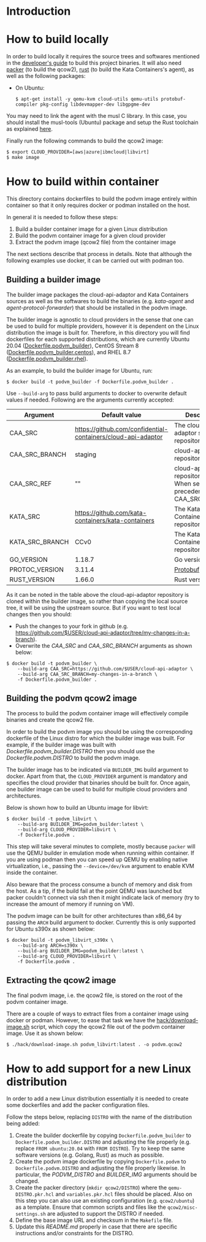# Introduction

# How to build locally

In order to build locally it requires the source trees and softwares mentioned in the [developer's guide](../docs/DEVELOPMENT.md) to build this project binaries. It will also need [packer](https://www.packer.io/) (to build the qcow2), [rust](https://www.rust-lang.org/tools/install) (to build the Kata Containers's agent), as well as the following packages:

* On Ubuntu:

  ```$ apt-get install -y qemu-kvm cloud-utils qemu-utils protobuf-compiler pkg-config libdevmapper-dev libgpgme-dev```

You may need to link the agent with the musl C library. In this case, you should install the musl-tools (Ubuntu) package and setup the Rust toolchain as explained [here](https://github.com/kata-containers/kata-containers/blob/CCv0/src/agent/README.md#build-with-musl).

Finally run the following commands to build the qcow2 image:

```
$ export CLOUD_PROVIDER=[aws|azure|ibmcloud|libvirt]
$ make image
```

# How to build within container

This directory contains dockerfiles to build the podvm image entirely within container so that it only requires docker or podman installed on the host.

In general it is needed to follow these steps:

1. Build a builder container image for a given Linux distribution
1. Build the podvm container image for a given cloud provider
1. Extract the podvm image (qcow2 file) from the container image

The next sections describe that process in details. Note that although the following examples use docker, it can be carried out with podman too.

## Building a builder image

The builder image packages the cloud-api-adaptor and Kata Containers sources as well as the softwares to build
the binaries (e.g. *kata-agent* and *agent-protocol-forwarder*) that should be installed in the podvm image.

The builder image is agnostic to cloud providers in the sense that one can be used to build for multiple providers, however it is
dependent on the Linux distribution the image is built for. Therefore, in this directory you will find dockerfiles for each supported distributions, which are currently Ubuntu 20.04 ([Dockerfile.podvm_builder](./Dockerfile.podvm_builder)), CentOS Stream 8 ([Dockerfile.podvm_builder.centos](./Dockerfile.podvm_builder.centos)), and RHEL 8.7 ([Dockerfile.podvm_builder.rhel](./Dockerfile.podvm_builder.rhel)).

As an example, to build the builder image for Ubuntu, run:

```
$ docker build -t podvm_builder -f Dockerfile.podvm_builder .
```

Use `--build-arg` to pass build arguments to docker to overwrite default values if needed. Following are the arguments
currently accepted:

|Argument|Default value|Description|
|--------|-------------|-----------|
|CAA\_SRC |https://github.com/confidential-containers/cloud-api-adaptor | The cloud-api-adaptor source repository |
|CAA\_SRC\_BRANCH|staging| cloud-api-adaptor repository branch |
|CAA\_SRC\_REF|""| cloud-api-adaptor repository refspec. When set it takes precedence over CAA\_SRC\_BRANCH|
|KATA\_SRC | https://github.com/kata-containers/kata-containers | The Kata Containers source repository |
|KATA\_SRC\_BRANCH | CCv0 | The Kata Containers repository branch |
|GO\_VERSION | 1.18.7 | Go version |
|PROTOC\_VERSION | 3.11.4 | [Protobuf](https://github.com/protocolbuffers/protobuf) version |
|RUST\_VERSION | 1.66.0 | Rust version |

As it can be noted in the table above the cloud-api-adaptor repository is cloned within the builder image, so rather than
copying the local source tree, it will be using the upstream source. But if you want to test local changes then you should:

* Push the changes to your fork in github (e.g. https://github.com/$USER/cloud-api-adaptor/tree/my-changes-in-a-branch).
* Overwrite the *CAA_SRC* and *CAA_SRC_BRANCH* arguments as shown below:

```
$ docker build -t podvm_builder \
	--build-arg CAA_SRC=https://github.com/$USER/cloud-api-adaptor \
	--build-arg CAA_SRC_BRANCH=my-changes-in-a-branch \
	-f Dockerfile.podvm_builder .
```

## Building the podvm qcow2 image

The process to build the podvm container image will effectively compile binaries and create the qcow2 file.

In order to build the podvm image you should be using the corresponding dockerfile of the Linux distro for which the builder image was built. For example, if the builder image was built with *Dockerfile.podvm_builder.DISTRO* then you should use the *Dockerfile.podvm.DISTRO* to build the podvm image.

The builder image has to be indicated via `BUILDER_IMG` build argument to docker. Apart from that, the `CLOUD_PROVIDER` argument is mandatory and specifies the cloud provider that binaries should be built for. Once again, one builder image can be used to build for multiple
cloud providers and architectures.

Below is shown how to build an Ubuntu image for libvirt:

```
$ docker build -t podvm_libvirt \
	--build-arg BUILDER_IMG=podvm_builder:latest \
	--build-arg CLOUD_PROVIDER=libvirt \
	-f Dockerfile.podvm .
```

This step will take several minutes to complete, mostly because `packer` will use the QEMU builder in emulation mode when running within container. If you are using podman then you can speed up QEMU by enabling native virtualization, i.e., passing the `--device=/dev/kvm` argument to enable KVM inside the container.

Also beware that the process consume a bunch of memory and disk from the host. As a tip, if the build fail at the point QEMU was launched but packer couldn't connect via ssh then it might indicate lack of memory (try to increase the amount of memory if running on VM).

The podvm image can be built for other architectures than x86\_64 by passing the `ARCH` build argument to docker. Currently this is only supported for Ubuntu s390x as shown below:

```
$ docker build -t podvm_libvirt_s390x \
	--build-arg ARCH=s390x \
	--build-arg BUILDER_IMG=podvm_builder:latest \
	--build-arg CLOUD_PROVIDER=libvirt \
	-f Dockerfile.podvm .
```

## Extracting the qcow2 image

The final podvm image, i.e. the qcow2 file, is stored on the root of the podvm container image.

There are a couple of ways to extract files from a container image using docker or podman. However, to ease that task
we have the [hack/download-image.sh](hack/download-image.sh) script, which copy the qcow2 file out of the podvm
container image. Use it as shown below:

```
$ ./hack/download-image.sh podvm_libvirt:latest . -o podvm.qcow2
```

# How to add support for a new Linux distribution

In order to add a new Linux distribution essentially it is needed to create some dockerfiles and add the packer configuration files.

Follow the steps below, replacing `DISTRO` with the name of the distribution being added:

1. Create the builder dockerfile by copying `Dockerfile.podvm_builder` to `Dockerfile.podvm_builder.DISTRO` and
   adjusting the file properly (e.g. replace `FROM ubuntu:20.04` with `FROM DISTRO`). Try to keep the same
   software versions (e.g. Golang, Rust) as much as possible.
1. Create the podvm image dockerfile by copying `Dockerfile.podvm` to `Dockerfile.podvm.DISTRO` and adjusting the file
   properly likewise. In particular, the *PODVM_DISTRO* and *BUILDER_IMG* arguments should be changed.
1. Create the packer directory (`mkdir qcow2/DISTRO`) where the `qemu-DISTRO.pkr.hcl` and `variables.pkr.hcl` files should be placed. Also on this step you can also use an existing configuration (e.g. `qcow2/ubuntu`) as a template. Ensure that common scripts and files like the `qcow2/misc-settings.sh` are adjusted to support the DISTRO if needed.
1. Define the base image URL and checksum in the `Makefile` file.
1. Update this *README.md* properly in case that there are specific instructions and/or constraints for the DISTRO.
